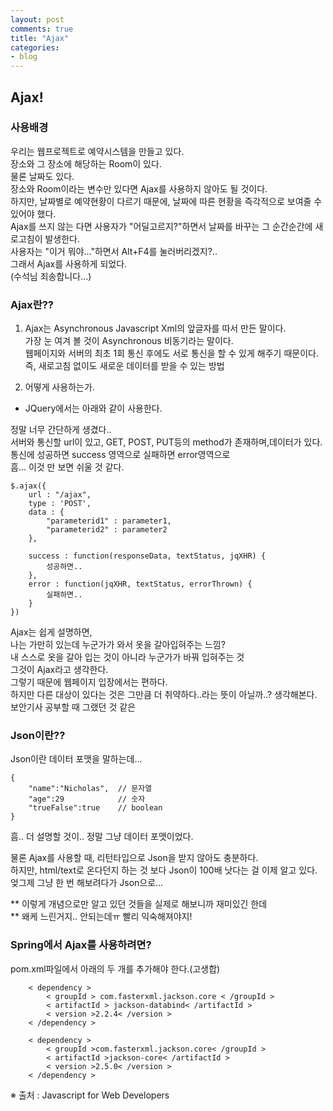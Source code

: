 ```yaml
---
layout: post
comments: true
title: "Ajax"
categories:
- blog
---
```


## Ajax!

### 사용배경
우리는 웹프로젝트로 예약시스템을 만들고 있다.<br>
장소와 그 장소에 해당하는 Room이 있다.<br>
물론 날짜도 있다.<br>
장소와 Room이라는 변수만 있다면 Ajax를 사용하지 않아도 될 것이다.<br>
하지만, 날짜별로 예약현황이 다르기 때문에, 날짜에 따른 현황을 즉각적으로 보여줄 수 있어야 했다.<br>
Ajax를 쓰지 않는 다면 사용자가 "어딜고르지?"하면서 날짜를 바꾸는 그 순간순간에 새로고침이 발생한다.<br>
사용자는 "이거 뭐야..."하면서 Alt+F4를 눌러버리겠지?..<br>
그래서 Ajax를 사용하게 되었다.<br>
(수석님 죄송합니다...)<br>

### Ajax란??
1. Ajax는 Asynchronous Javascript Xml의 앞글자를 따서 만든 말이다.<br>
가장 눈 여겨 볼 것이 Asynchronous 비동기라는 말이다.<br>
웹페이지와 서버의 최초 1회 통신 후에도 서로 통신을 할 수 있게 해주기 때문이다.<br>
즉, 새로고침 없이도 새로운 데이터를 받을 수 있는 방법<br>

2. 어떻게 사용하는가.
- JQuery에서는 아래와 같이 사용한다.



정말 너무 간단하게 생겼다..<br>
서버와 통신할 url이 있고, GET, POST, PUT등의 method가 존재하며,데이터가 있다.<br>
통신에 성공하면 success 영역으로 실패하면 error영역으로<br>
흠... 이것 만 보면 쉬울 것 같다.<br>

```
$.ajax({  
	url : "/ajax",  
	type : 'POST',  
	data : {  
		"parameterid1" : parameter1,  
		"parameterid2" : parameter2  
	},  
  
	success : function(responseData, textStatus, jqXHR) {  
		성공하면..  
	},  
	error : function(jqXHR, textStatus, errorThrown) {  
		실패하면..  
	}  
})  
```

Ajax는 쉽게 설명하면,<br>
나는 가만히 있는데 누군가가 와서 옷을 갈아입혀주는 느낌?<br>
내 스스로 옷을 갈아 입는 것이 아니라 누군가가 바꿔 입혀주는 것<br>
그것이 Ajax라고 생각한다.<br>
그렇기 때문에 웹페이지 입장에서는 편하다.<br>
하지만 다른 대상이 있다는 것은 그만큼 더 취약하다..라는 뜻이 아닐까..? 생각해본다.<br>
보안기사 공부할 때 그랬던 것 같은<br>


### Json이란??
Json이란 데이터 포맷을 말하는데...

```
{  
	"name":"Nicholas",	// 문자열  
	"age":29			// 숫자  
	"trueFalse":true	// boolean  
}  
```

흠.. 더 설명할 것이.. 정말 그냥 데이터 포맷이었다.<br>

물론 Ajax를 사용할 때, 리턴타입으로 Json을 받지 않아도 충분하다.<br>
하지만, html/text로 온다던지 하는 것 보다 Json이 100배 낫다는 걸 이제 알고 있다.<br>
엊그제 그냥 한 번 해보려다가 Json으로...<br>

** 이렇게 개념으로만 알고 있던 것들을 실제로 해보니까 재미있긴 한데<br>
** 왜케 느린거지.. 안되는데ㅠ 빨리 익숙해져야지!<br>

### Spring에서 Ajax를 사용하려면?
pom.xml파일에서 아래의 두 개를 추가해야 한다.(고생합)<br>



```
	< dependency >  
		< groupId > com.fasterxml.jackson.core < /groupId >  
		< artifactId > jackson-databind< /artifactId >  
		< version >2.2.4< /version >  
	< /dependency >  
```


```
	< dependency >  
		< groupId >com.fasterxml.jackson.core< /groupId >  
		< artifactId >jackson-core< /artifactId >  
		< version >2.5.0< /version >  
	< /dependency >  
```



※ 출처 : Javascript for Web Developers